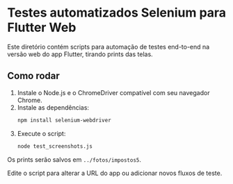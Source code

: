 # Testes automatizados Selenium para Flutter Web

Este diretório contém scripts para automação de testes end-to-end na versão web do app Flutter, tirando prints das telas.

## Como rodar

1. Instale o Node.js e o ChromeDriver compatível com seu navegador Chrome.
2. Instale as dependências:
   ```bash
   npm install selenium-webdriver
   ```
3. Execute o script:
   ```bash
   node test_screenshots.js
   ```

Os prints serão salvos em `../fotos/impostos5`.

Edite o script para alterar a URL do app ou adicionar novos fluxos de teste. 